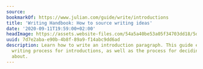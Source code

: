 ```yaml
---
source:
bookmarkOf: https://www.julian.com/guide/write/introductions
title: 'Writing Handbook: How to source writing ideas'
date: '2020-09-11T19:59:00+02:00'
headImage: https://assets.website-files.com/54a5a40be53a05f34703dd18/5d3612c1918b28e348b1b374_writing%20opengraph.jpg
uuid: 7d7e2aba-e90b-4b8f-89a9-f14abc9dd6ad
description: Learn how to write an introduction paragraph. This guide explains the
  writing process for introductions, as well as the process for deciding what to write
  about.
---
```


